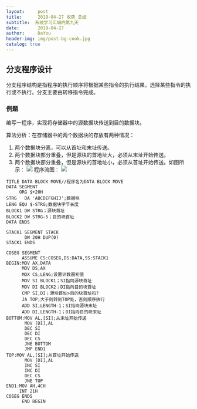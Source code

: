 ```yaml
---
layout:     post
title:      2019-04-27 收获 总结
subtitle:  系统学习汇编的第九天
date:       2019-04-27
author:     DaYou
header-img: img/post-bg-cook.jpg
catalog: true
---
```

##  分支程序设计
分支程序结构是指程序的执行顺序将根据某些指令的执行结果，选择某些指令的执行或不执行。分支主要由转移指令完成。

### 例题
编写一程序，实现将存储器中的源数据块传送到目的数据块。

算法分析：在存储器中的两个数据块的存放有两种情况：

1. 两个数据块分离，可以从首址和末址传送。
2. 两个数据块部分重叠，但是源块的首地址大，必须从末址开始传送。
3. 两个数据块部分重叠，但是源块的首地址小，必须从首址开始传送。如图所示：
![](https://wx1.sinaimg.cn/mw1024/0079f8Holy1g2hm3nd7opj30dj06cgm8.jpg)
程序流图：
![](https://wx1.sinaimg.cn/mw1024/0079f8Holy1g2hm3nj32cj30ac09kgnm.jpg)

```
TITLE DATA BLOCK MOVE//程序名为DATA BLOCK MOVE
DATA SEGMENT
	 ORG $+20H
STRG   DA 'ABCDEFGHIJ';数据块
LENG EQU $-STRG;数据块字节长度
BLOCK1 DW STRG；源块首址
BLOCK2 DW STRG-5；目的块首址
DATA ENDS

STACK1 SEGMENT STACK
	   DW 20H DUP(0)
STACK1 ENDS

COSEG SEGMENT
	  ASSUME CS:COSEG,DS:DATA,SS:STACK1
BEGIN:MOV AX,DATA
	  MOV DS,AX
	  MOX CS,LENG;设置计数器初值
	  MOV SI BLOCK1；SI指向源块首址
	  MOV DI BLOCK2；DI指向目的块首址
	  CMP SI,DI；源块首址>目的块首址吗?
	  JA TOP;大于则转到TOP处，否则顺序执行
	  ADD SI,LENGTH-1；SI指向源块末址
	  ADD DI,LENGTH-1；DI指向目的块末址
BOTTOM:MOV AL,[SI];从末址开始传送
	   MOV [DI],AL
	   DEC SI
	   DEC DI
	   DEC CS
	   JNE BOTTOM
	   JMP END1
TOP:MOV AL,[SI];从首址开始传送
	   MOV [DI],AL
	   INC SI
	   INC DI
	   DEC CS
	   JNE TOP
END1:MOV AH,4CH
	 INT 21H
COSEG ENDS
	  END BEGIN
```







